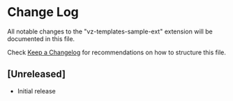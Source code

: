 # Change Log
All notable changes to the "vz-templates-sample-ext" extension will be documented in this file.

Check [Keep a Changelog](http://keepachangelog.com/) for recommendations on how to structure this file.

## [Unreleased]
- Initial release